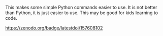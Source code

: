 This makes some simple Python commands easier to use.  It is not
better than Python, it is  just easier to use.  This may be good for
kids learning to code.

https://zenodo.org/badge/latestdoi/157608102
